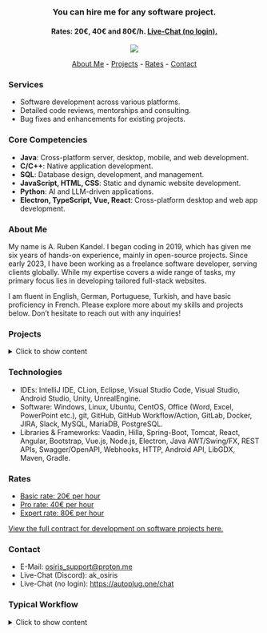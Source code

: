 
<div align="center">
    
### You can hire me for any software project.
#### Rates: 20€, 40€ and 80€/h. [Live-Chat (no login).](https://autoplug.one/chat)
</div>

<div align="center">
    <img src="https://github-readme-stats.vercel.app/api?username=Osiris-Team&rank_icon=percentile"></img>
</div>

<p align="center">
    <a href="https://github.com/Osiris-Team/#about-me">About Me</a> -
    <a href="https://github.com/Osiris-Team/#projects">Projects</a> -
    <a href="https://github.com/Osiris-Team/#rates">Rates</a> -
    <a href="https://github.com/Osiris-Team/#contact">Contact</a>
</p>

### Services
- Software development across various platforms.
- Detailed code reviews, mentorships and consulting.
- Bug fixes and enhancements for existing projects.

### Core Competencies
- **Java**: Cross-platform server, desktop, mobile, and web development.
- **C/C++**: Native application development.
- **SQL**: Database design, development, and management.
- **JavaScript, HTML, CSS**: Static and dynamic website development.
- **Python**: AI and LLM-driven applications.
- **Electron, TypeScript, Vue, React**: Cross-platform desktop and web app development.

### About Me
My name is A. Ruben Kandel. I began coding in 2019, which has given me six years of hands-on experience, mainly in open-source projects. 
Since early 2023, I have been working as a freelance software developer, serving clients globally.
While my expertise covers a wide range of tasks, my primary focus lies in developing tailored full-stack websites.

I am fluent in English, German, Portuguese, Turkish, and have basic proficiency in French.
Please explore more about my skills and projects below. Don’t hesitate to reach out with any inquiries!

### Projects
<details>
<summary>Click to show content</summary>

Below you can find some curated (open-source and proprietary) projects that give you a good overview of my strengths.
You can also view a list of my most successful open-source projects [here](https://github.com/Osiris-Team?tab=repositories&q=&type=&language=&sort=stargazers) if you are interested.

Take a look at some client reviews (average 4.8/5 stars), all of them can be found here on [Fiverr](https://www.fiverr.com/osiristeam):

> Really enjoyed working with him, put alot of effort into the work and solved all my issues. Really recommend working with him and would love to work with him again in the future! - l_12346, Australia

> I had hired several developers from Fiverr, however everyone failed except this developer. He was the only one able to identify my problem and solve it. - domenicherge649, Germany

> Great communication and fast replies, delivered what was asked for. Before any important decision, always asked which approach was in my best interest. - mani_monti, Portugal

#### Custom ERP Web-Panel

A fully custom ERP Web-Panel with individual features requested by the client like an integrated web-based pdf-editor with presets and automatic data filling, a products database and customer information data storage, as well as multi-user collaboration capabalities and integrated chat and google synchronized calendar.

<div align="center">
    <img src="https://github.com/user-attachments/assets/bdeb2ea4-2835-4d88-94d5-315e51758709"></img>
</div>

#### Airport Camera Control Web-Panel 

Allows live video streaming of different airport cameras and controlling them, with an option to track incoming airplanes by using AI (object detection).
This was a challenging request since it required handling the individual images of the video stream and several performance optimizations due to object detection causing spikes in processing.
Besides it also had to communicate with the cameras via a proprietary, older SDK.

<div align="center">
    <img src="https://github.com/user-attachments/assets/9ce4dd85-a8e4-4862-bb70-ede1b5a1bb6d"></img>
</div>

#### AutoPlug-Web and Client
AutoPlug is my largest personal and monetized project. Its goal is to simplify/automate maintenance tasks of server admins.
Its made of 2 parts which optionally can communicate with each other.

AutoPlug-Web can be accessed at [autoplug.one](https://autoplug.one/) and is more of a centralized admin panel to manage servers
and collaborate with server staff easily.
It communicates with the AutoPlug-Client and is responsible for critical/sensitive operations like showing/adding/updating/removing files based on user permissions
and providing access to terminals. This requires a high level of security and trust from its users, which is given by using a backend and security focused framework
called [Vaadin](https://vaadin.com/). Developing this part of the software taught me about handling the complexity of larger applications, webservers in general, SSL,
HTML/CSS/JavaScript, payment systems like PayPal/Stripe integrated via my [PayHook](https://github.com/Osiris-Team/PayHook) library, SQL databases and code generation with my [jSQL-Gen](https://github.com/Osiris-Team/jSQL-Gen) tool. The File-Manager looks like this (outdated):

<div align="center">
    <img src="https://github.com/Osiris-Team/AutoPlug-Client/blob/master/docs/file-manager.gif?raw=true"></img>
</div>


This is accompanied by the AutoPlug-Client, which contains most of the automation features. Developing it taught me a lot about Java in general, Server-Client communication, the TCP protocol, REST-APIs, web-scraping, JSON,
and even made me consider very interesting alternatives like [Netty](https://netty.io/), which finally was not implemented due to the release of Virtual-Threads and the comparatively simpler Java Sockets-API. This is what it looks like when running some tasks (outdated):

<div>
    <img src="https://github.com/Osiris-Team/AutoPlug-Client/blob/master/docs/tasks.gif?raw=true"></img>
</div>



#### Desku
[Desku](https://github.com/Osiris-Team/Desku) is a low-code, developer-first Java framework with UI components, for developing cross-platform desktop, web, android/ios apps in one codebase.
I like the Java language, however its GUI libraries feel outdated and something like this doesn't really exist, thus this project. Under the hood it's based on Webviews, meaning it uses HTML/CSS/JS to
display the frontend, which theoretically makes it compatible with all frontend frameworks out there. The focus here is to provide a developer-friendly, simple API and
handle the more complex things in Desku. This project expanded my knowledge of webserver internals and made me discover some annoyances of the Java language
(which you can find over at [my-jsrs](https://github.com/Osiris-Team/my-jsrs)).


<div align="center">
    <img src="https://github.com/user-attachments/assets/8e9641ad-ae03-4413-babe-4eb0094a08fc"></img>
</div>

#### Android Apps
I worked on multiple Open-Source Android apps like [OpenLauncher](https://github.com/Osiris-Team/openlauncher),
[Simple-Calendar](https://github.com/Osiris-Team/Simple-Calendar), 
[Notally](https://github.com/Osiris-Team/Notally),
[VinylMusicPlayer](https://github.com/Osiris-Team/VinylMusicPlayer), etc. where I fixed bugs and implemented new features for clients.
This taught me how to interact with existing code, fight the need of changing everything and focus on adding the requested changes only.
I also achieved a basic understanding of the Android API and the Kotlin language, plus these projects also made me better at debugging/navigating 
other developers code.

</details>


### Technologies
- IDEs: IntelliJ IDE, CLion, Eclipse, Visual Studio Code, Visual Studio, Android Studio, Unity, UnrealEngine.
- Software: Windows, Linux, Ubuntu, CentOS, Office (Word, Excel, PowerPoint etc.), git, GitHub,
GitHub Workflow/Action, GitLab, Docker, JIRA, Slack, MySQL, MariaDB, PostgreSQL.
- Libraries & Frameworks: Vaadin, Hilla, Spring-Boot, Tomcat, React, Angular, Bootstrap, Vue.js,
Node.js, Electron, Java AWT/Swing/FX, REST APIs, Swagger/OpenAPI, Webhooks, HTTP, Android API,
LibGDX, Maven, Gradle.


### Rates
- [Basic rate: 20€ per hour](https://github.com/Osiris-Team/Osiris-Team/blob/main/dev_contract.md#basic-rate)
- [Pro rate: 40€ per hour](https://github.com/Osiris-Team/Osiris-Team/blob/main/dev_contract.md#pro-rate)
- [Expert rate: 80€ per hour](https://github.com/Osiris-Team/Osiris-Team/blob/main/dev_contract.md#pro-rate)

[View the full contract for development on software projects here.](https://github.com/Osiris-Team/Osiris-Team/blob/main/dev_contract.md)


### Contact
- E-Mail: osiris_support@proton.me
- Live-Chat (Discord): ak_osiris
- Live-Chat (no login): https://autoplug.one/chat


### Typical Workflow
<details>
<summary>Click to show content</summary>
    
- **Initial Consultation**: Free. Please provide as much detail as possible. I offer one free 15-minute online meeting.
- **Progress Updates**: Provided every 8 hours of work.
- **Code Access**: Code will be uploaded to a private GitHub repository, accessible only to you and me for transparent version control.
- **Budgeting**: I work on tasks until completion or until the budget limit is reached. Please specify your preferred and maximum budgets.

**Advantages:**
1. **Cost Efficiency**: No need to provide benefits, office space, or equipment.
2. **Flexibility**: Hire for specific tasks with the ability to adjust as needed.
3. **Specialized Skills**: Access experts from a global talent pool.
4. **Reduced Overhead**: Lower operating costs due to remote work.

**Common Concerns:**
1. **Limited Control**: Freelancers work independently, which may limit control over processes.  
    - Solution: I offer guaranteed work hours per week, with options for specified methods and processes.
  
2. **Lack of Loyalty**: Freelancers might prioritize other clients or projects.  
    - Solution: My rate structure ensures equal priority across clients.

3. **Communication Challenges**: Time zone differences and language barriers can hinder communication.  
    - Solution: I am multilingual and offer various communication channels based on your selected rate.

</details>
